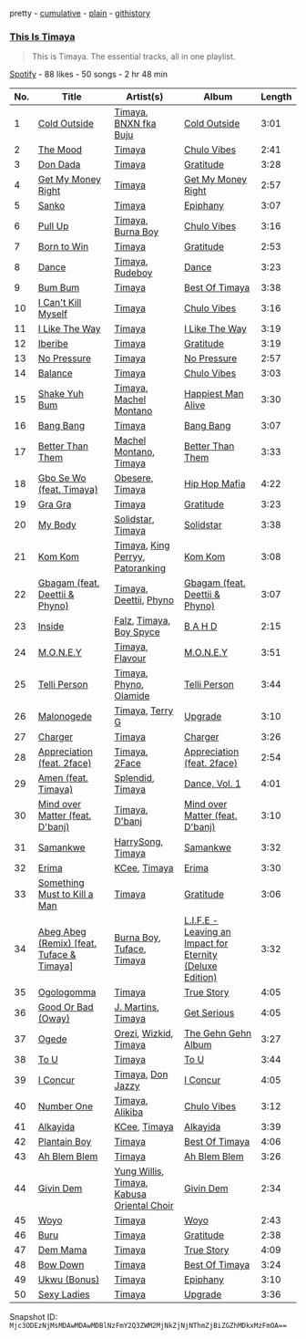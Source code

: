 pretty - [cumulative](/playlists/cumulative/37i9dQZF1DZ06evO4iGtt9.md) - [plain](/playlists/plain/37i9dQZF1DZ06evO4iGtt9) - [githistory](https://github.githistory.xyz/mackorone/spotify-playlist-archive/blob/main/playlists/plain/37i9dQZF1DZ06evO4iGtt9)

### [This Is Timaya](https://open.spotify.com/playlist/37i9dQZF1DZ06evO4iGtt9)

> This is Timaya\. The essential tracks, all in one playlist.

[Spotify](https://open.spotify.com/user/spotify) - 88 likes - 50 songs - 2 hr 48 min

| No. | Title | Artist(s) | Album | Length |
|---|---|---|---|---|
| 1 | [Cold Outside](https://open.spotify.com/track/2jZ2MrAk8iNZk1dsI0Vr5z) | [Timaya](https://open.spotify.com/artist/7gEgjd9W1P1iAD9FbubrqC), [BNXN fka Buju](https://open.spotify.com/artist/3zaDigUwjHvjOkSn0NDf9x) | [Cold Outside](https://open.spotify.com/album/7lVp4uiQQr65XGWwmwQWR0) | 3:01 |
| 2 | [The Mood](https://open.spotify.com/track/6gHUiXF4BiJ9d7biTNmdKR) | [Timaya](https://open.spotify.com/artist/7gEgjd9W1P1iAD9FbubrqC) | [Chulo Vibes](https://open.spotify.com/album/1JlzIGbFMWsyL5WBEADj6Q) | 2:41 |
| 3 | [Don Dada](https://open.spotify.com/track/7gReWQ16Qs5gtAkytHEKB8) | [Timaya](https://open.spotify.com/artist/7gEgjd9W1P1iAD9FbubrqC) | [Gratitude](https://open.spotify.com/album/0vwe1g87WzbjWTNBPFZiNj) | 3:28 |
| 4 | [Get My Money Right](https://open.spotify.com/track/1ivWkOzOy7pmTYk7coyCvl) | [Timaya](https://open.spotify.com/artist/7gEgjd9W1P1iAD9FbubrqC) | [Get My Money Right](https://open.spotify.com/album/0qcfLCEkFZqXz6yOwLPy5Z) | 2:57 |
| 5 | [Sanko](https://open.spotify.com/track/0oWbSZxhrbaS043QNnSQhL) | [Timaya](https://open.spotify.com/artist/7gEgjd9W1P1iAD9FbubrqC) | [Epiphany](https://open.spotify.com/album/5Ez1K4VqsS6Vt2sh5Se1qL) | 3:07 |
| 6 | [Pull Up](https://open.spotify.com/track/3qF8DcoQpQ1IXlMbTKHylP) | [Timaya](https://open.spotify.com/artist/7gEgjd9W1P1iAD9FbubrqC), [Burna Boy](https://open.spotify.com/artist/3wcj11K77LjEY1PkEazffa) | [Chulo Vibes](https://open.spotify.com/album/1JlzIGbFMWsyL5WBEADj6Q) | 3:16 |
| 7 | [Born to Win](https://open.spotify.com/track/0rYHjZeIaXmMm8D9ujvgeI) | [Timaya](https://open.spotify.com/artist/7gEgjd9W1P1iAD9FbubrqC) | [Gratitude](https://open.spotify.com/album/0vwe1g87WzbjWTNBPFZiNj) | 2:53 |
| 8 | [Dance](https://open.spotify.com/track/7nNrIS6JuS2YEhmfmZwEuf) | [Timaya](https://open.spotify.com/artist/7gEgjd9W1P1iAD9FbubrqC), [Rudeboy](https://open.spotify.com/artist/583D4MicNImtI9URI0fIFT) | [Dance](https://open.spotify.com/album/3LH7ME7Kjs9x6qDkbF5mWS) | 3:23 |
| 9 | [Bum Bum](https://open.spotify.com/track/2khTwf0sIaNkodJRHRgk6s) | [Timaya](https://open.spotify.com/artist/7gEgjd9W1P1iAD9FbubrqC) | [Best Of Timaya](https://open.spotify.com/album/5N5mhuYQmUztgNdBgz1YZh) | 3:38 |
| 10 | [I Can't Kill Myself](https://open.spotify.com/track/20MyQk60qEzkGVML0VMaCq) | [Timaya](https://open.spotify.com/artist/7gEgjd9W1P1iAD9FbubrqC) | [Chulo Vibes](https://open.spotify.com/album/1JlzIGbFMWsyL5WBEADj6Q) | 3:16 |
| 11 | [I Like The Way](https://open.spotify.com/track/1fDMlFjBdb1A2fPDBN5Wcg) | [Timaya](https://open.spotify.com/artist/7gEgjd9W1P1iAD9FbubrqC) | [I Like The Way](https://open.spotify.com/album/6pz5j7RjVS7YDwiELGVSWz) | 3:19 |
| 12 | [Iberibe](https://open.spotify.com/track/4QycO3sEwoF0VjIqVggc1R) | [Timaya](https://open.spotify.com/artist/7gEgjd9W1P1iAD9FbubrqC) | [Gratitude](https://open.spotify.com/album/0vwe1g87WzbjWTNBPFZiNj) | 3:19 |
| 13 | [No Pressure](https://open.spotify.com/track/2ZfwMwiJnti8JUZAHzvBnG) | [Timaya](https://open.spotify.com/artist/7gEgjd9W1P1iAD9FbubrqC) | [No Pressure](https://open.spotify.com/album/6DB4harKpwZ2IYfwsV6Qs8) | 2:57 |
| 14 | [Balance](https://open.spotify.com/track/0q9OFZHgEZUAi5bVge9nbk) | [Timaya](https://open.spotify.com/artist/7gEgjd9W1P1iAD9FbubrqC) | [Chulo Vibes](https://open.spotify.com/album/1JlzIGbFMWsyL5WBEADj6Q) | 3:03 |
| 15 | [Shake Yuh Bum](https://open.spotify.com/track/5cpKuwqUdWlvu1euDQNGP2) | [Timaya](https://open.spotify.com/artist/7gEgjd9W1P1iAD9FbubrqC), [Machel Montano](https://open.spotify.com/artist/6wxP7SSzfvi21Cnl8JicdQ) | [Happiest Man Alive](https://open.spotify.com/album/02k2QWeNbeWaHf7t7fJBYf) | 3:30 |
| 16 | [Bang Bang](https://open.spotify.com/track/7jHoVoaBxJEmbxTdpW4Xhp) | [Timaya](https://open.spotify.com/artist/7gEgjd9W1P1iAD9FbubrqC) | [Bang Bang](https://open.spotify.com/album/34Ve0t594zURQel4Ob1bGi) | 3:07 |
| 17 | [Better Than Them](https://open.spotify.com/track/2ISEd8diW26TrrX3S7k3Jl) | [Machel Montano](https://open.spotify.com/artist/6wxP7SSzfvi21Cnl8JicdQ), [Timaya](https://open.spotify.com/artist/7gEgjd9W1P1iAD9FbubrqC) | [Better Than Them](https://open.spotify.com/album/6H2aBp4vE8SklHfreSHSuk) | 3:33 |
| 18 | [Gbo Se Wo \(feat\. Timaya\)](https://open.spotify.com/track/0boSTKIwz0fuPrWegoMqXs) | [Obesere](https://open.spotify.com/artist/3zCVI8q382lEWM4JwLJ8P9), [Timaya](https://open.spotify.com/artist/7gEgjd9W1P1iAD9FbubrqC) | [Hip Hop Mafia](https://open.spotify.com/album/10fn5C8XnQ46Lt3aas7VI0) | 4:22 |
| 19 | [Gra Gra](https://open.spotify.com/track/6qt5fWKsqz96eJt6OV4NTK) | [Timaya](https://open.spotify.com/artist/7gEgjd9W1P1iAD9FbubrqC) | [Gratitude](https://open.spotify.com/album/0vwe1g87WzbjWTNBPFZiNj) | 3:23 |
| 20 | [My Body](https://open.spotify.com/track/3IjY93g9VbfEyLRuEeRec7) | [Solidstar](https://open.spotify.com/artist/1Nuq9WJb01OoR56vu02bhX), [Timaya](https://open.spotify.com/artist/7gEgjd9W1P1iAD9FbubrqC) | [Solidstar](https://open.spotify.com/album/7ArDChlfOAGE3jBOe507xq) | 3:38 |
| 21 | [Kom Kom](https://open.spotify.com/track/2KA51yRovba1V4rtRfOEqj) | [Timaya](https://open.spotify.com/artist/7gEgjd9W1P1iAD9FbubrqC), [King Perryy](https://open.spotify.com/artist/2Srxd4jkUb5hcZEJO1SPnW), [Patoranking](https://open.spotify.com/artist/2hKQc001G7ggs3ZyxMdkGq) | [Kom Kom](https://open.spotify.com/album/43OG5eoAN9ERfSMTjPvq1c) | 3:08 |
| 22 | [Gbagam \(feat\. Deettii & Phyno\)](https://open.spotify.com/track/2T7w6niKZZ3pQWR8MxwGim) | [Timaya](https://open.spotify.com/artist/7gEgjd9W1P1iAD9FbubrqC), [Deettii](https://open.spotify.com/artist/22B60sKa0PpmhadrNHuyJD), [Phyno](https://open.spotify.com/artist/6acbdy69rtlv8m9EW31MYl) | [Gbagam \(feat\. Deettii & Phyno\)](https://open.spotify.com/album/08OTfvY73KcSjiflKgiv3R) | 3:07 |
| 23 | [Inside](https://open.spotify.com/track/6hoUqY7KzLKbS5y8FE6dAz) | [Falz](https://open.spotify.com/artist/2s187JqHC9kipPLBLWXubl), [Timaya](https://open.spotify.com/artist/7gEgjd9W1P1iAD9FbubrqC), [Boy Spyce](https://open.spotify.com/artist/6DUbLg2GQ7Dd7G9v6uwoPT) | [B A H D](https://open.spotify.com/album/4XPvTEJV2cW7UxVPDV1EU8) | 2:15 |
| 24 | [M.O.N.E.Y](https://open.spotify.com/track/4LV4Zfb9bz5ELPOb9rOjf0) | [Timaya](https://open.spotify.com/artist/7gEgjd9W1P1iAD9FbubrqC), [Flavour](https://open.spotify.com/artist/0oKNR4ahj1CPnK2kQmbOfo) | [M.O.N.E.Y](https://open.spotify.com/album/0vsUBIp6yJsp9ZomhLXuiq) | 3:51 |
| 25 | [Telli Person](https://open.spotify.com/track/2yiZjiwZq3pdfCdrbp87b4) | [Timaya](https://open.spotify.com/artist/7gEgjd9W1P1iAD9FbubrqC), [Phyno](https://open.spotify.com/artist/6acbdy69rtlv8m9EW31MYl), [Olamide](https://open.spotify.com/artist/4ovtyvs7j1jSmwhkBGHqSr) | [Telli Person](https://open.spotify.com/album/2S8IqygjfGKH7jMAac2vhS) | 3:44 |
| 26 | [Malonogede](https://open.spotify.com/track/53C1jcNfeMGnlZLTbVrgU2) | [Timaya](https://open.spotify.com/artist/7gEgjd9W1P1iAD9FbubrqC), [Terry G](https://open.spotify.com/artist/2ZMAFkHTvgCbtBumdkNDQA) | [Upgrade](https://open.spotify.com/album/4OItxpIftQvT7msiD4EDyE) | 3:10 |
| 27 | [Charger](https://open.spotify.com/track/5IMX7sh5kGdVX7iWqN5Url) | [Timaya](https://open.spotify.com/artist/7gEgjd9W1P1iAD9FbubrqC) | [Charger](https://open.spotify.com/album/5jvsWsFqZzym9fMhBtDKZ8) | 3:26 |
| 28 | [Appreciation \(feat\. 2face\)](https://open.spotify.com/track/2Cic7igD3PiuXlqaEqjKWo) | [Timaya](https://open.spotify.com/artist/7gEgjd9W1P1iAD9FbubrqC), [2Face](https://open.spotify.com/artist/1jluLAiBpHzUX4DlOxOfU3) | [Appreciation \(feat\. 2face\)](https://open.spotify.com/album/6fRbhhodwDnrh76bc6g3VL) | 2:54 |
| 29 | [Amen \(feat\. Timaya\)](https://open.spotify.com/track/126nB4UhmyQ6d35khxQQ2i) | [Splendid](https://open.spotify.com/artist/2OogZdzhF6Z9rSC6jUg8nU), [Timaya](https://open.spotify.com/artist/7gEgjd9W1P1iAD9FbubrqC) | [Dance, Vol\. 1](https://open.spotify.com/album/1TqeVetMJteizoDDEIZDqw) | 4:01 |
| 30 | [Mind over Matter \(feat\. D'banj\)](https://open.spotify.com/track/0O7UTuyxkoqTreqgognjvR) | [Timaya](https://open.spotify.com/artist/7gEgjd9W1P1iAD9FbubrqC), [D'banj](https://open.spotify.com/artist/5RCdjio4ASMQ8CFaSuAl6C) | [Mind over Matter \(feat\. D'banj\)](https://open.spotify.com/album/460k6hSGCoT3Ml8dopaCVk) | 3:10 |
| 31 | [Samankwe](https://open.spotify.com/track/0O7hr1gLAktDObqnoUnjSE) | [HarrySong](https://open.spotify.com/artist/3hflm7FUsWEKbI0fRnaW20), [Timaya](https://open.spotify.com/artist/7gEgjd9W1P1iAD9FbubrqC) | [Samankwe](https://open.spotify.com/album/0kFolnvDYsBzn9QlzeJprS) | 3:32 |
| 32 | [Erima](https://open.spotify.com/track/0FP8sMKAMM6YPhI87sOswq) | [KCee](https://open.spotify.com/artist/7KiINhQdLAupkwvJ0EelGG), [Timaya](https://open.spotify.com/artist/7gEgjd9W1P1iAD9FbubrqC) | [Erima](https://open.spotify.com/album/0CwSh6QbgD9EQIwtRB19bJ) | 3:30 |
| 33 | [Something Must to Kill a Man](https://open.spotify.com/track/4Yy4zBe6F5qMFTlRWZOUSq) | [Timaya](https://open.spotify.com/artist/7gEgjd9W1P1iAD9FbubrqC) | [Gratitude](https://open.spotify.com/album/0vwe1g87WzbjWTNBPFZiNj) | 3:06 |
| 34 | [Abeg Abeg \(Remix\) \[feat\. Tuface & Timaya\]](https://open.spotify.com/track/1RkV1sgWgZOllXvsuNFVkw) | [Burna Boy](https://open.spotify.com/artist/3wcj11K77LjEY1PkEazffa), [Tuface](https://open.spotify.com/artist/103VoRYJOoSKigBMkS5fNR), [Timaya](https://open.spotify.com/artist/7gEgjd9W1P1iAD9FbubrqC) | [L.I.F.E \- Leaving an Impact for Eternity \(Deluxe Edition\)](https://open.spotify.com/album/4RsttwlINL1UxDTZL2rQ6I) | 3:32 |
| 35 | [Ogologomma](https://open.spotify.com/track/0azKJNjzzB0Zwkx5rQJRiz) | [Timaya](https://open.spotify.com/artist/7gEgjd9W1P1iAD9FbubrqC) | [True Story](https://open.spotify.com/album/2Vh7JwV6BJFBONAIGll2nB) | 4:05 |
| 36 | [Good Or Bad \(Oway\)](https://open.spotify.com/track/1jqBgNjP5yfjCrAgJZE0be) | [J\. Martins](https://open.spotify.com/artist/4DWVHNUG04lB1nYDbQmjLm), [Timaya](https://open.spotify.com/artist/7gEgjd9W1P1iAD9FbubrqC) | [Get Serious](https://open.spotify.com/album/3qaCT1Xp7UeFmUpI0f0Gzk) | 4:05 |
| 37 | [Ogede](https://open.spotify.com/track/4hvUYAEp6xTdwMI3M4W5nF) | [Orezi](https://open.spotify.com/artist/6voVBz1bN1mWZCLpNZGqzD), [Wizkid](https://open.spotify.com/artist/3tVQdUvClmAT7URs9V3rsp), [Timaya](https://open.spotify.com/artist/7gEgjd9W1P1iAD9FbubrqC) | [The Gehn Gehn Album](https://open.spotify.com/album/3XgHoC7QgrDvusnQP1AdZS) | 3:27 |
| 38 | [To U](https://open.spotify.com/track/5maDUHK9DBDs9m7Bkkzedr) | [Timaya](https://open.spotify.com/artist/7gEgjd9W1P1iAD9FbubrqC) | [To U](https://open.spotify.com/album/6tkSO3PtZ5RixzZCym2Kj9) | 3:44 |
| 39 | [I Concur](https://open.spotify.com/track/2rPRTmhTRoYBCataK79gfM) | [Timaya](https://open.spotify.com/artist/7gEgjd9W1P1iAD9FbubrqC), [Don Jazzy](https://open.spotify.com/artist/3orxvFDFViCLknRO2O2m8a) | [I Concur](https://open.spotify.com/album/1J5Y60QXsJxW7qRyoHlPUg) | 4:05 |
| 40 | [Number One](https://open.spotify.com/track/6J9IXMtzTf6ZtcispHHnJr) | [Timaya](https://open.spotify.com/artist/7gEgjd9W1P1iAD9FbubrqC), [Alikiba](https://open.spotify.com/artist/2nGoKcLdXktxEXvMdTDsIT) | [Chulo Vibes](https://open.spotify.com/album/1JlzIGbFMWsyL5WBEADj6Q) | 3:12 |
| 41 | [Alkayida](https://open.spotify.com/track/0tXjdxP16Xee1wBNo9CZCK) | [KCee](https://open.spotify.com/artist/7KiINhQdLAupkwvJ0EelGG), [Timaya](https://open.spotify.com/artist/7gEgjd9W1P1iAD9FbubrqC) | [Alkayida](https://open.spotify.com/album/09V8ahQAvn922cCNx6iJ0a) | 3:39 |
| 42 | [Plantain Boy](https://open.spotify.com/track/4BgsF8GGZkTaBEx44pcKRH) | [Timaya](https://open.spotify.com/artist/7gEgjd9W1P1iAD9FbubrqC) | [Best Of Timaya](https://open.spotify.com/album/5N5mhuYQmUztgNdBgz1YZh) | 4:06 |
| 43 | [Ah Blem Blem](https://open.spotify.com/track/3FLmb7sK9KJeMoQtdq85QL) | [Timaya](https://open.spotify.com/artist/7gEgjd9W1P1iAD9FbubrqC) | [Ah Blem Blem](https://open.spotify.com/album/4hK4A6Fhhb5cKywlX0XQ7N) | 3:26 |
| 44 | [Givin Dem](https://open.spotify.com/track/4HDdq1RWhIBgAm5xOrqN32) | [Yung Willis](https://open.spotify.com/artist/0499FesCSNLjH8MmbeXQmr), [Timaya](https://open.spotify.com/artist/7gEgjd9W1P1iAD9FbubrqC), [Kabusa Oriental Choir](https://open.spotify.com/artist/4YrSRLOhFdbVvToiE2nlpj) | [Givin Dem](https://open.spotify.com/album/4vQbd0xwxmhE1zlIm1Gr7x) | 2:34 |
| 45 | [Woyo](https://open.spotify.com/track/4tbVAVxiGJAZNiFRBHhGwV) | [Timaya](https://open.spotify.com/artist/7gEgjd9W1P1iAD9FbubrqC) | [Woyo](https://open.spotify.com/album/6ZWbdO3QrtR8YI193q5K2O) | 2:43 |
| 46 | [Buru](https://open.spotify.com/track/5UMeJsvUGhBPKaRQehLWd5) | [Timaya](https://open.spotify.com/artist/7gEgjd9W1P1iAD9FbubrqC) | [Gratitude](https://open.spotify.com/album/0vwe1g87WzbjWTNBPFZiNj) | 2:38 |
| 47 | [Dem Mama](https://open.spotify.com/track/5dFakr97SUs0pcVMYY6a3c) | [Timaya](https://open.spotify.com/artist/7gEgjd9W1P1iAD9FbubrqC) | [True Story](https://open.spotify.com/album/2Vh7JwV6BJFBONAIGll2nB) | 4:09 |
| 48 | [Bow Down](https://open.spotify.com/track/4qa7gYSpbGV4UKYuq20qB3) | [Timaya](https://open.spotify.com/artist/7gEgjd9W1P1iAD9FbubrqC) | [Best Of Timaya](https://open.spotify.com/album/5N5mhuYQmUztgNdBgz1YZh) | 3:24 |
| 49 | [Ukwu \(Bonus\)](https://open.spotify.com/track/0jHkUphvDkzwp9zwy47Igo) | [Timaya](https://open.spotify.com/artist/7gEgjd9W1P1iAD9FbubrqC) | [Epiphany](https://open.spotify.com/album/5Ez1K4VqsS6Vt2sh5Se1qL) | 3:10 |
| 50 | [Sexy Ladies](https://open.spotify.com/track/7eEsqGqIlG8dliuPYEg89g) | [Timaya](https://open.spotify.com/artist/7gEgjd9W1P1iAD9FbubrqC) | [Upgrade](https://open.spotify.com/album/4OItxpIftQvT7msiD4EDyE) | 3:36 |

Snapshot ID: `Mjc3ODEzNjMsMDAwMDAwMDBlNzFmY2Q3ZWM2MjNkZjNjNThmZjBiZGZhMDkxMzFmOA==`
